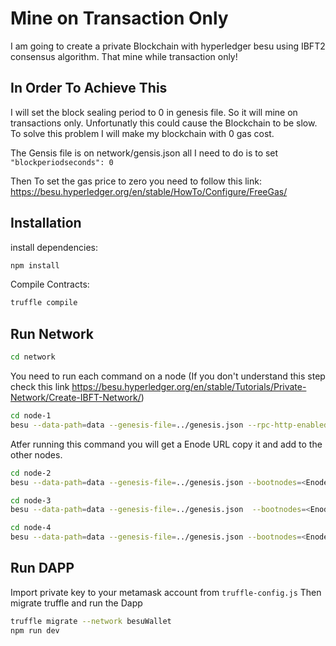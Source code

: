# Mine on Transaction Only
I am going to create a private Blockchain with hyperledger besu using IBFT2 consensus algorithm. That mine while transaction only!

## In Order To Achieve This

I will set the block sealing period to 0 in genesis file. So it will mine on transactions only. Unfortunatly this could cause the Blockchain to be slow. To solve this problem I will make my blockchain with 0 gas cost.

The Gensis file is on network/gensis.json all I need to do is to set `"blockperiodseconds": 0`

Then To set the gas price to zero you need to follow this link:
https://besu.hyperledger.org/en/stable/HowTo/Configure/FreeGas/

## Installation

install dependencies: 

```sh
npm install
```

Compile Contracts:

```sh
truffle compile
```
## Run Network

```sh
cd network
```

You need to run each command on a node (If you don't understand this step check this link https://besu.hyperledger.org/en/stable/Tutorials/Private-Network/Create-IBFT-Network/)


```sh
cd node-1
besu --data-path=data --genesis-file=../genesis.json --rpc-http-enabled --rpc-http-api=ETH,NET,IBFT --min-gas-price=0 --host-whitelist="*" --rpc-http-cors-origins="all"
```
Atfer running this command you will get a Enode URL copy it and add to the other nodes.
```sh
cd node-2
besu --data-path=data --genesis-file=../genesis.json --bootnodes=<Enode URL>  --min-gas-price=0 --p2p-port=30304 --rpc-http-enabled --rpc-http-api=ETH,NET,IBFT --host-whitelist="*" --rpc-http-cors-origins="all" --rpc-http-port=8546
```

```sh
cd node-3
besu --data-path=data --genesis-file=../genesis.json  --bootnodes=<Enode URL>    --min-gas-price=0 --p2p-port=30305 --rpc-http-enabled --rpc-http-api=ETH,NET,IBFT --host-whitelist="*" --rpc-http-cors-origins="all" --rpc-http-port=8547

```

```sh
cd node-4
besu --data-path=data --genesis-file=../genesis.json --bootnodes=<Enode URL>   --min-gas-price=0 --p2p-port=30306 --rpc-http-enabled --rpc-http-api=ETH,NET,IBFT --host-whitelist="*" --rpc-http-cors-origins="all" --rpc-http-port=8548
```

## Run DAPP

Import private key to your metamask account from `truffle-config.js`
Then migrate truffle and run the Dapp
```sh
truffle migrate --network besuWallet
npm run dev
```
